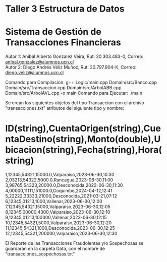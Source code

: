 # Taller 3 Estructura de Datos
# Sistema de Gestión de Transacciones Financieras

Autor 1: Anibal Alberto Gonzalez Veira, Rut: 20.303.483-0, Correo: anibal.gonzalez@alumnos.ucn.cl                    
Autor 2: Diego Andrés Véliz Muñoz, Rut: 20.797.904-K, Correo: diego.veliz@alumnos.ucn.cl

Comando para Compilacion: g++ Logic/main.cpp Domain/src/Banco.cpp Domain/src/Transaccion.cpp Domain/src/ArbolABB.cpp Domain/src/ArbolAVL.cpp -o main
Comando para Ejecutar: ./main

Se crean los siguientes objetos del tipo Transaccion con el archivo "transacciones.txt" atributos del siguiente tipo y nombre:
# ID(string),CuentaOrigen(string),CuentaDestino(string),Monto(double),Ubicacion(string),Fecha(string),Hora(string)

1,12345,54321,15000.0,Valparaiso,2023-06-30,10:30
2,03213,54322,5000.0,Rancagua,2023-06-30,11:00
3,98765,54323,20000.0,Desconocida,2023-06-30,11:30
4,00000,11111,151000.0,Coquimbo,2024-04-12,12:41
5,22222,33333,21000,Desconocida,2021-03-21,07:12
6,12345,01213,1000,Vallenar,2023-06-30,12:00
7,12345,54321,15000,Valparaiso,2023-06-30,12:05
8,12345,00000,4300,Valparaiso,2023-06-30,12:10
9,12345,01213,100000,Vallenar,2023-06-30,12:15
10,12345,54321,5000,Valparaiso,2023-06-30,12:20
11,12345,54321,1000,Desconocida,2023-06-30,12:25
12,12345,54321,200000,Valparaiso,2023-06-30,12:30

El Reporte de las Transacciones Fraudolentas y/o Sospechosas se guardaran en la carpeta Data, con el nombre de "transacciones_sospechosas.txt"
